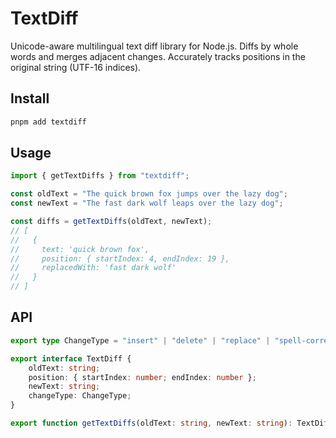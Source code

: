 # TextDiff

Unicode-aware multilingual text diff library for Node.js. Diffs by whole words and merges adjacent changes. Accurately tracks positions in the original string (UTF-16 indices).

## Install

```bash
pnpm add textdiff
```

## Usage

```ts
import { getTextDiffs } from "textdiff";

const oldText = "The quick brown fox jumps over the lazy dog";
const newText = "The fast dark wolf leaps over the lazy dog";

const diffs = getTextDiffs(oldText, newText);
// [
//   {
//     text: 'quick brown fox',
//     position: { startIndex: 4, endIndex: 19 },
//     replacedWith: 'fast dark wolf'
//   }
// ]
```

## API

```ts
export type ChangeType = "insert" | "delete" | "replace" | "spell-correction";

export interface TextDiff {
	oldText: string;
	position: { startIndex: number; endIndex: number };
	newText: string;
	changeType: ChangeType;
}

export function getTextDiffs(oldText: string, newText: string): TextDiff[];
```
